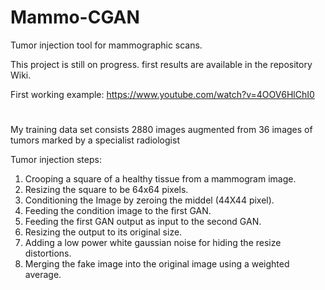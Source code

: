 # Mammo-CGAN
Tumor injection tool for mammographic scans.

This project is still on progress. first results are available in the repository Wiki.

First working example: https://www.youtube.com/watch?v=4OOV6HlChI0

#
My training data set consists 2880 images augmented from 36 images of tumors marked by a specialist radiologist

Tumor injection steps:
1. Crooping a square of a healthy tissue from a mammogram image.
2. Resizing the square to be 64x64 pixels.
3. Conditioning the Image by zeroing the middel (44X44 pixel).
4. Feeding the condition image to the first GAN.
5. Feeding the first GAN output as input to the second GAN.
6. Resizing the output to its original size.
7. Adding a low power white gaussian noise for hiding the resize distortions.
8. Merging the fake image into the original image using a weighted average.

